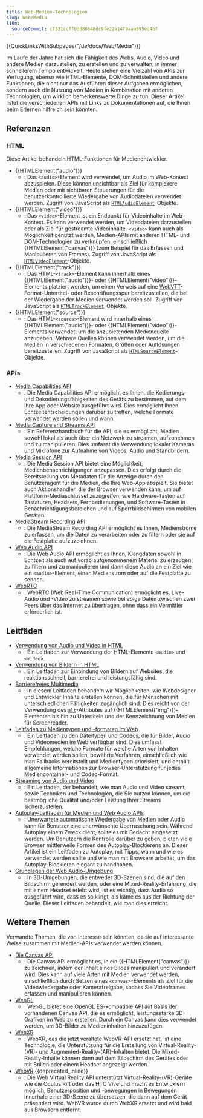 ```yaml
---
title: Web-Medien-Technologien
slug: Web/Media
l10n:
  sourceCommit: cf331ccff0dd88648dc9fe22a14f9aaa595ec4bf
---
```


{{QuickLinksWithSubpages("/de/docs/Web/Media")}}

Im Laufe der Jahre hat sich die Fähigkeit des Webs, Audio, Video und andere Medien darzustellen, zu erstellen und zu verwalten, in immer schnellerem Tempo entwickelt. Heute stehen eine Vielzahl von APIs zur Verfügung, ebenso wie HTML-Elemente, DOM-Schnittstellen und andere Funktionen, die nicht nur das Ausführen dieser Aufgaben ermöglichen, sondern auch die Nutzung von Medien in Kombination mit anderen Technologien, um wirklich bemerkenswerte Dinge zu tun. Dieser Artikel listet die verschiedenen APIs mit Links zu Dokumentationen auf, die Ihnen beim Erlernen hilfreich sein könnten.

## Referenzen

### HTML

Diese Artikel behandeln HTML-Funktionen für Medienentwickler.

- {{HTMLElement("audio")}}
  - : Das `<audio>`-Element wird verwendet, um Audio im Web-Kontext abzuspielen. Diese können unsichtbar als Ziel für komplexere Medien oder mit sichtbaren Steuerungen für die benutzerkontrollierte Wiedergabe von Audiodateien verwendet werden. Zugriff von JavaScript als [`HTMLAudioElement`](/de/docs/Web/API/HTMLAudioElement)-Objekte.
- {{HTMLElement("video")}}
  - : Das `<video>`-Element ist ein Endpunkt für Videoinhalte im Web-Kontext. Es kann verwendet werden, um Videodateien darzustellen oder als Ziel für gestreamte Videoinhalte. `<video>` kann auch als Möglichkeit genutzt werden, Medien-APIs mit anderen HTML- und DOM-Technologien zu verknüpfen, einschließlich {{HTMLElement("canvas")}} (zum Beispiel für das Erfassen und Manipulieren von Frames). Zugriff von JavaScript als [`HTMLVideoElement`](/de/docs/Web/API/HTMLVideoElement)-Objekte.
- {{HTMLElement("track")}}
  - : Das HTML-`<track>`-Element kann innerhalb eines {{HTMLElement("audio")}}- oder {{HTMLElement("video")}}-Elements platziert werden, um einen Verweis auf eine [WebVTT](/de/docs/Web/API/WebVTT_API)-Format-Untertitel- oder Beschriftungsspur bereitzustellen, die bei der Wiedergabe der Medien verwendet werden soll. Zugriff von JavaScript als [`HTMLTrackElement`](/de/docs/Web/API/HTMLTrackElement)-Objekte.
- {{HTMLElement("source")}}
  - : Das HTML-`<source>`-Element wird innerhalb eines {{HTMLElement("audio")}}- oder {{HTMLElement("video")}}-Elements verwendet, um die anzubietenden Medienquelle anzugeben. Mehrere Quellen können verwendet werden, um die Medien in verschiedenen Formaten, Größen oder Auflösungen bereitzustellen. Zugriff von JavaScript als [`HTMLSourceElement`](/de/docs/Web/API/HTMLSourceElement)-Objekte.

### APIs

- [Media Capabilities API](/de/docs/Web/API/Media_Capabilities_API)
  - : Die Media Capabilities API ermöglicht es Ihnen, die Kodierungs- und Dekodierungsfähigkeiten des Geräts zu bestimmen, auf dem Ihre App oder Website ausgeführt wird. Dies ermöglicht Ihnen Echtzeitentscheidungen darüber zu treffen, welche Formate verwendet werden sollen und wann.
- [Media Capture and Streams API](/de/docs/Web/API/Media_Capture_and_Streams_API)
  - : Ein Referenzhandbuch für die API, die es ermöglicht, Medien sowohl lokal als auch über ein Netzwerk zu streamen, aufzunehmen und zu manipulieren. Dies umfasst die Verwendung lokaler Kameras und Mikrofone zur Aufnahme von Videos, Audio und Standbildern.
- [Media Session API](/de/docs/Web/API/Media_Session_API)
  - : Die Media Session API bietet eine Möglichkeit, Medienbenachrichtigungen anzupassen. Dies erfolgt durch die Bereitstellung von Metadaten für die Anzeige durch den Benutzeragent für die Medien, die Ihre Web-App abspielt. Sie bietet auch Aktionshandler, die der Browser verwenden kann, um auf Plattform-Mediaschlüssel zuzugreifen, wie Hardware-Tasten auf Tastaturen, Headsets, Fernbedienungen, und Software-Tasten in Benachrichtigungsbereichen und auf Sperrbildschirmen von mobilen Geräten.
- [MediaStream Recording API](/de/docs/Web/API/MediaStream_Recording_API)
  - : Die MediaStream Recording API ermöglicht es Ihnen, Medienströme zu erfassen, um die Daten zu verarbeiten oder zu filtern oder sie auf die Festplatte aufzuzeichnen.
- [Web Audio API](/de/docs/Web/API/Web_Audio_API)
  - : Die Web Audio API ermöglicht es Ihnen, Klangdaten sowohl in Echtzeit als auch auf vorab aufgenommenem Material zu erzeugen, zu filtern und zu manipulieren und dann diese Audio an ein Ziel wie ein `<audio>`-Element, einen Medienstrom oder auf die Festplatte zu senden.
- [WebRTC](/de/docs/Web/API/WebRTC_API)
  - : WebRTC (Web Real-Time Communication) ermöglicht es, Live-Audio und -Video zu streamen sowie beliebige Daten zwischen zwei Peers über das Internet zu übertragen, ohne dass ein Vermittler erforderlich ist.

## Leitfäden

- [Verwendung von Audio und Video in HTML](/de/docs/Web/Media/HTML_media)
  - : Ein Leitfaden zur Verwendung der HTML-Elemente `<audio>` und `<video>`.
- [Verwendung von Bildern in HTML](/de/docs/Web/Media/images)
  - : Ein Leitfaden zur Einbindung von Bildern auf Websites, die reaktionsschnell, barrierefrei und leistungsfähig sind.
- [Barrierefreies Multimedia](/de/docs/Learn/Accessibility/Multimedia)
  - : In diesem Leitfaden behandeln wir Möglichkeiten, wie Webdesigner und Entwickler Inhalte erstellen können, die für Menschen mit unterschiedlichen Fähigkeiten zugänglich sind. Dies reicht von der Verwendung des [`alt`](/de/docs/Web/HTML/Element/img#alt)-Attributes auf {{HTMLElement("img")}}-Elementen bis hin zu Untertiteln und der Kennzeichnung von Medien für Screenreader.
- [Leitfaden zu Medientypen und -formaten im Web](/de/docs/Web/Media/Formats)
  - : Ein Leitfaden zu den Dateitypen und Codecs, die für Bilder, Audio und Videomedien im Web verfügbar sind. Dies umfasst Empfehlungen, welche Formate für welche Arten von Inhalten verwendet werden sollen, bewährte Verfahren, einschließlich wie man Fallbacks bereitstellt und Medientypen priorisiert, und enthält allgemeine Informationen zur Browser-Unterstützung für jedes Mediencontainer- und Codec-Format.
- [Streaming von Audio und Video](/de/docs/Web/Media/Streaming)
  - : Ein Leitfaden, der behandelt, wie man Audio und Video streamt, sowie Techniken und Technologien, die Sie nutzen können, um die bestmögliche Qualität und/oder Leistung Ihrer Streams sicherzustellen.
- [Autoplay-Leitfaden für Medien und Web Audio APIs](/de/docs/Web/Media/Autoplay_guide)
  - : Unerwartete automatische Wiedergabe von Medien oder Audio kann für Benutzer eine unerwünschte Überraschung sein. Während Autoplay einem Zweck dient, sollte es mit Bedacht eingesetzt werden. Um Benutzern die Kontrolle darüber zu geben, bieten viele Browser mittlerweile Formen des Autoplay-Blockierens an. Dieser Artikel ist ein Leitfaden zu Autoplay, mit Tipps, wann und wie es verwendet werden sollte und wie man mit Browsern arbeitet, um das Autoplay-Blockieren elegant zu handhaben.
- [Grundlagen der Web Audio-Umgebung](/de/docs/Web/API/Web_Audio_API/Web_audio_spatialization_basics)
  - : In 3D-Umgebungen, die entweder 3D-Szenen sind, die auf den Bildschirm gerendert werden, oder eine Mixed-Reality-Erfahrung, die mit einem Headset erlebt wird, ist es wichtig, dass Audio so ausgeführt wird, dass es so klingt, als käme es aus der Richtung der Quelle. Dieser Leitfaden behandelt, wie man dies erreicht.

## Weitere Themen

Verwandte Themen, die von Interesse sein könnten, da sie auf interessante Weise zusammen mit Medien-APIs verwendet werden können.

- [Die Canvas API](/de/docs/Web/API/Canvas_API)
  - : Die Canvas API ermöglicht es, in ein {{HTMLElement("canvas")}} zu zeichnen, indem der Inhalt eines Bildes manipuliert und verändert wird. Dies kann auf viele Arten mit Medien verwendet werden, einschließlich durch Setzen eines `<canvas>`-Elements als Ziel für die Videowiedergabe oder Kamerafreigabe, sodass Sie Videoframes erfassen und manipulieren können.
- [WebGL](/de/docs/Web/API/WebGL_API)
  - : WebGL bietet eine OpenGL ES-kompatible API auf Basis der vorhandenen Canvas API, die es ermöglicht, leistungsstarke 3D-Grafiken im Web zu erstellen. Durch ein Canvas kann dies verwendet werden, um 3D-Bilder zu Medieninhalten hinzuzufügen.
- [WebXR](/de/docs/Web/API/WebXR_Device_API)
  - : WebXR, das die jetzt veraltete WebVR-API ersetzt hat, ist eine Technologie, die Unterstützung für die Erstellung von Virtual-Reality-(VR)- und Augmented-Reality-(AR)-Inhalten bietet. Die Mixed-Reality-Inhalte können dann auf dem Bildschirm des Gerätes oder mit Brillen oder einem Headset angezeigt werden.
- [WebVR](/de/docs/Web/API/WebVR_API) {{deprecated_inline}}
  - : Die Web Virtual Reality API unterstützt Virtual-Reality-(VR)-Geräte wie die Oculus Rift oder das HTC Vive und macht es Entwicklern möglich, Benutzerposition und -bewegungen in Bewegungen innerhalb einer 3D-Szene zu übersetzen, die dann auf dem Gerät präsentiert wird. WebVR wurde durch WebXR ersetzt und wird bald aus Browsern entfernt.
